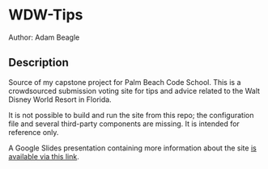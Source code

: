 # WDW-Tips

Author: Adam Beagle

## Description

Source of my capstone project for Palm Beach Code School. This is a crowdsourced submission voting site for tips and advice related to the Walt Disney World Resort in Florida. 

It is not possible to build and run the site from this repo; the configuration file and several third-party components are missing. It is intended for reference only. 

A Google Slides presentation containing more information about the site [is available via this link](https://docs.google.com/presentation/d/e/2PACX-1vSAAN89oeT9BMkfSY7FqLrJcJxte_c44TKglQVrnxlUOYglnsgKn1wT9YvDDVRECI2XbIFy353KSlPs/pub?start=false&loop=false&delayms=10000).
